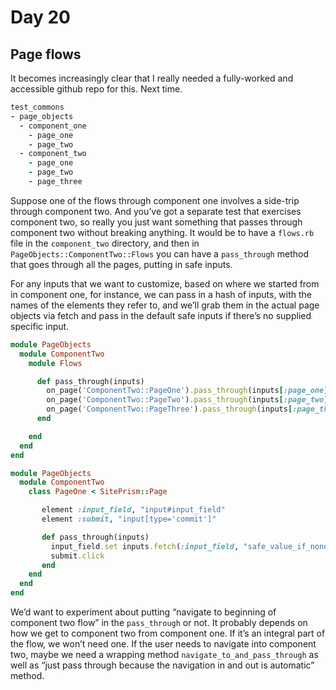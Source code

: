 # Day 20

## Page flows

It becomes increasingly clear that I really needed a fully-worked and accessible github repo for this.  Next time.

```ruby
test_commons
- page_objects
  - component_one
    - page_one
    - page_two
  - component_two
    - page_one
    - page_two
    - page_three
```

Suppose one of the flows through component one involves a side-trip through component two.  And you’ve got a separate test that exercises component two, so really you just want something that passes through component two without breaking anything.  It would be to have a `flows.rb` file in the `component_two` directory, and then in `PageObjects::ComponentTwo::Flows` you can have a `pass_through` method that goes through all the pages, putting in safe inputs.

For any inputs that we want to customize, based on where we started from in component one, for instance, we can pass in a hash of inputs, with the names of the elements they refer to, and we’ll grab them in the actual page objects via fetch and pass in the default safe inputs if there’s no supplied specific input.

```ruby
module PageObjects
  module ComponentTwo
    module Flows

      def pass_through(inputs)
        on_page('ComponentTwo::PageOne').pass_through(inputs[:page_one])
        on_page('ComponentTwo::PageTwo').pass_through(inputs[:page_two])
        on_page('ComponentTwo::PageThree').pass_through(inputs[:page_three])
      end

    end
  end
end

module PageObjects
  module ComponentTwo
    class PageOne < SitePrism::Page

       element :input_field, "input#input_field"
       element :submit, "input[type='commit']"

       def pass_through(inputs)
         input_field.set inputs.fetch(:input_field, "safe_value_if_none_supplied")
         submit.click
	   end
	end
  end
end
```

We’d want to experiment about putting “navigate to beginning of component two flow” in the `pass_through` or not.  It probably depends on how we get to component two from component one.  If it’s an integral part of the flow, we won’t need one.  If the user needs to navigate into component two, maybe we need a wrapping method `navigate_to_and_pass_through` as well as “just pass through because the navigation in and out is automatic” method.
